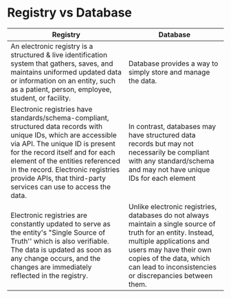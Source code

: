 # Registry vs Database

| Registry                                                                                                                                                                                                                                                                                                                              | Database                                                                                                                                                                                                                                                |
| ------------------------------------------------------------------------------------------------------------------------------------------------------------------------------------------------------------------------------------------------------------------------------------------------------------------------------------- | ------------------------------------------------------------------------------------------------------------------------------------------------------------------------------------------------------------------------------------------------------- |
| An electronic registry is a structured & live identification system that gathers, saves, and maintains uniformed updated data or information on an entity, such as a patient, person, employee, student, or facility.                                                                                                                 | Database provides a way to simply store and manage the data.                                                                                                                                                                                            |
| Electronic registries have standards/schema-compliant, structured data records with unique IDs, which are accessible via API. The unique ID is present for the record itself and for each element of the entities referenced in the record. Electronic registries provide APIs, that third-party services can use to access the data. | In contrast, databases may have structured data records but may not necessarily be compliant with any standard/schema and may not have unique IDs for each element                                                                                      |
| Electronic registries are constantly updated to serve as the entity's "Single Source of Truth'' which is also verifiable. The data is updated as soon as any change occurs, and the changes are immediately reflected in the registry.                                                                                                | Unlike electronic registries, databases do not always maintain a single source of truth for an entity. Instead, multiple applications and users may have their own copies of the data, which can lead to inconsistencies or discrepancies between them. |
